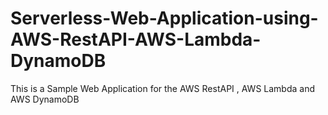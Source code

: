 # Serverless-Web-Application-using-AWS-RestAPI-AWS-Lambda-DynamoDB
This is a Sample Web Application for the AWS RestAPI , AWS Lambda and AWS DynamoDB
